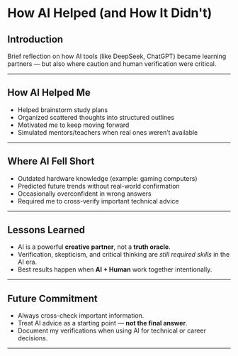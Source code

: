 # How AI Helped (and How It Didn't)

## Introduction
Brief reflection on how AI tools (like DeepSeek, ChatGPT) became learning partners — but also where caution and human verification were critical.

---

## How AI Helped Me
- Helped brainstorm study plans
- Organized scattered thoughts into structured outlines
- Motivated me to keep moving forward
- Simulated mentors/teachers when real ones weren’t available

---

## Where AI Fell Short
- Outdated hardware knowledge (example: gaming computers)
- Predicted future trends without real-world confirmation
- Occasionally overconfident in wrong answers
- Required me to cross-verify important technical advice

---

## Lessons Learned
- AI is a powerful **creative partner**, not a **truth oracle**.
- Verification, skepticism, and critical thinking are *still required skills* in the AI era.
- Best results happen when **AI + Human** work together intentionally.

---

## Future Commitment
- Always cross-check important information.
- Treat AI advice as a starting point — **not the final answer**.
- Document my verifications when using AI for technical or career decisions.

---


